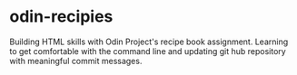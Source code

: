 # odin-recipies
Building HTML skills with Odin Project's recipe book assignment.  Learning to get comfortable with the command line and updating git hub repository with meaningful commit messages. 